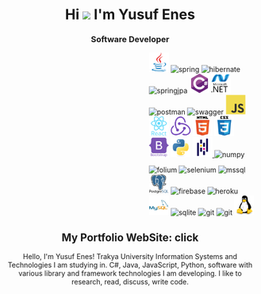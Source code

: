  <h1 align="center"> Hi <img src="https://raw.githubusercontent.com/MartinHeinz/MartinHeinz/master/wave.gif" width="30px" /> I'm Yusuf Enes </h1> <h3 align="center">Software Developer</h3> <div style="margin-left: 290px;"> <p align="left"> <a > <img src="https://raw.githubusercontent.com/devicons/devicon/master/icons/java/java-original.svg" alt="java" width="40" height="40" /> </a> <a > <img src="https://www.vectorlogo.zone/logos/springio/springio-icon.svg" alt="spring" width="40" height="40" /> </a> <a> <img src="https://design.jboss.org/hibernate/logo/final/hibernate_icon_whitebkg_256px.png" alt="hibernate" width="40" height="40" />     <a > <img src="https://turreta.com/wp-content/uploads/2017/01/spring-boot-project-logo.png" alt="springjpa" width="45" height="45" /> </a> <a> <img src="https://raw.githubusercontent.com/devicons/devicon/master/icons/csharp/csharp-original.svg" alt="csharp" width="40" height="40" /> </a> <a > <img src="https://raw.githubusercontent.com/devicons/devicon/master/icons/dot-net/dot-net-original-wordmark.svg" alt="dotnet" width="40" height="40" /> </a> <a > <img src="https://www.vectorlogo.zone/logos/getpostman/getpostman-icon.svg" alt="postman" width="40" height="40" /> </a> <a > <img src="https://cdn.auth0.com/blog/aspnet-core-web-apis/swagger.png" alt="swagger" width="45" height="45" /> </a> <a > <img src="https://raw.githubusercontent.com/devicons/devicon/master/icons/javascript/javascript-original.svg" alt="javascript" width="40" height="40" /> </a> <a > <img src="https://raw.githubusercontent.com/devicons/devicon/master/icons/react/react-original-wordmark.svg" alt="react" width="40" height="40" /> </a> <a ></a> <a > <img src="https://raw.githubusercontent.com/devicons/devicon/master/icons/redux/redux-original.svg" alt="redux" width="40" height="40" /> </a> <a > <img src="https://raw.githubusercontent.com/devicons/devicon/master/icons/html5/html5-original-wordmark.svg" alt="html5" width="40" height="40" /> </a> <a > <img src="https://raw.githubusercontent.com/devicons/devicon/master/icons/css3/css3-original-wordmark.svg" alt="css3" width="40" height="40" /> </a> <a > <img src="https://raw.githubusercontent.com/devicons/devicon/master/icons/bootstrap/bootstrap-plain-wordmark.svg" alt="bootstrap" width="40" height="40" /> </a> <a > <img src="https://raw.githubusercontent.com/devicons/devicon/master/icons/python/python-original.svg" alt="python" width="40" height="40" /> </a><a href="https://pandas.pydata.org/" target="_blank" rel="noreferrer"> <img src="https://raw.githubusercontent.com/devicons/devicon/2ae2a900d2f041da66e950e4d48052658d850630/icons/pandas/pandas-original.svg" alt="pandas" width="40" height="40"/> </a> <a > <img src="https://www.kindpng.com/picc/m/750-7501316_in-order-to-show-how-holoviews-works-well.png" alt="numpy" width="50" height="40" /> </a> <div > <a > <img src="https://encrypted-tbn0.gstatic.com/images?q=tbn:ANd9GcQjXOGZERa-SeysZD_UTK71pHMTdpkEeBuWGKzcjxqQwm1aBL5JVPMq4yCJKhgBnsoj&usqp=CAU        " alt="folium" width="40" height="40" /> </a> <a > <img src="https://raw.githubusercontent.com/detain/svg-logos/780f25886640cef088af994181646db2f6b1a3f8/svg/selenium-logo.svg" alt="selenium" width="40" height="40" /> </a> <a> <img src="https://www.svgrepo.com/show/303229/microsoft-sql-server-logo.svg" alt="mssql" width="40" height="40" /> </a> <a > <img src="https://raw.githubusercontent.com/devicons/devicon/master/icons/postgresql/postgresql-original-wordmark.svg" alt="postgresql" width="40" height="40" /> </a>
<img src="https://www.vectorlogo.zone/logos/firebase/firebase-icon.svg" alt="firebase" width="40" height="40"/> <img src="https://www.vectorlogo.zone/logos/heroku/heroku-icon.svg" alt="heroku" width="40" height="40"/> <img src="https://raw.githubusercontent.com/devicons/devicon/master/icons/mysql/mysql-original-wordmark.svg" alt="mysql" width="40" height="40"/> <img src="https://www.vectorlogo.zone/logos/sqlite/sqlite-icon.svg" alt="sqlite" width="40" height="40"/><a > <img src="https://www.vectorlogo.zone/logos/git-scm/git-scm-icon.svg" alt="git" width="40" height="40" /> 
 <img src="https://logos-world.net/wp-content/uploads/2021/02/Docker-Symbol.png"  alt="git" width="70" height="40" /></a> <a> <img src="https://raw.githubusercontent.com/devicons/devicon/master/icons/linux/linux-original.svg" alt="linux" width="40" height="40" /> </a> </div> </p> </div> <h2 align="center">My Portfolio WebSite: <a href="https://yusufenesaras.netlify.app/" style="text-decoration: none;" target = "_blank" >click </h2></a> <p align = "center">Hello, I'm Yusuf Enes! Trakya University Information Systems and Technologies I am studying in. C#, Java, JavaScript, Python, software with various library and framework technologies I am developing. I like to research, read, discuss, write code.</p>

 



